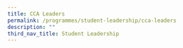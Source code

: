 ```yaml
---
title: CCA Leaders
permalink: /programmes/student-leadership/cca-leaders
description: ""
third_nav_title: Student Leadership
---
```

